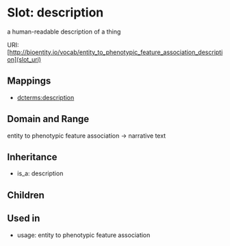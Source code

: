 # Slot: description


a human-readable description of a thing

URI: [http://bioentity.io/vocab/entity_to_phenotypic_feature_association_description](slot_uri)
## Mappings

 * [dcterms:description](http://purl.obolibrary.org/obo/dcterms_description)
## Domain and Range

entity to phenotypic feature association -> narrative text
## Inheritance

 *  is_a: description
## Children

## Used in

 *  usage: entity to phenotypic feature association

